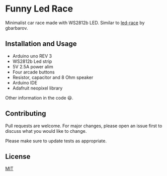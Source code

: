 # Funny Led Race

Minimalist car race made with WS2812b LED. Similar to [led-race](https://github.com/gbarbarov/led-race) by gbarbarov.

## Installation and Usage

* Arduino uno REV 3
* WS2812b Led strip
* 5V 2.5A power alim
* Four arcade buttons
* Resistor, capacitor and 8 Ohm speaker
* Arduino IDE
* Adafruit neopixel library

Other information in the code 😃.
## Contributing
Pull requests are welcome. For major changes, please open an issue first to discuss what you would like to change.

Please make sure to update tests as appropriate.

## License
[MIT](https://choosealicense.com/licenses/mit/)